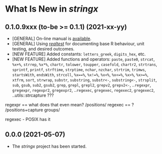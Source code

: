 # What Is New in *stringx*


## 0.1.0.9xxx (to-be >= 0.1.1) (2021-xx-yy)

* [GENERAL] On-line manual is [available](https://stringx.gagolewski.com).
* [GENERAL] Using [*realtest*](https://realtest.gagolewski.com)
  for documenting base R behaviour, unit testing, and desired outcomes.
* [NEW FEATURE] Added constants: `letters_greek`, `digits_hex`, etc.
* [NEW FEATURE] Added functions and operators:
  `paste`, `paste0`, `strcat`, `%x+%`,
  `strrep`, `%x*%`,
  `chartr`, `tolower`, `toupper`, `casefold`,
  `chartr2`, `strtrans`,
  `sprintf`, `printf`,
  `strftime`, `strptime`,
  `nchar`, `nzchar`,
  `strtrim`,
  `trimws`,
  `startsWith`, `endsWith`,
  `strcoll`, `%x==%`, `%x!=%`, `%x<%`, `%x<=%`, `%x>%`, `%x>=%`,
  `xtfrm`, `sort`,
  `strwrap`,
  `substr`, `substring`, `substr<-`, `substring<-`,
  `strsplit`,
  `sub`, `gsub`, `sub2`, `gsub2`,
  `grep`, `grepl`, `grepl2`, `grepv2`, `grepv2<-`,
  ..`regexpr`, `gregexpr`, `regexpr2`, `gregexpr2`,
  ..`regexec`, `gregexec`, `regexec2`, `gregexec2`,
  ..utils::strcapture ???


regexpr == what does that even mean? /positions/
regexec == ? /positions+capture groups/

regexec  - POSIX has it


## 0.0.0 (2021-05-07)

* The *stringx* project has been started.
